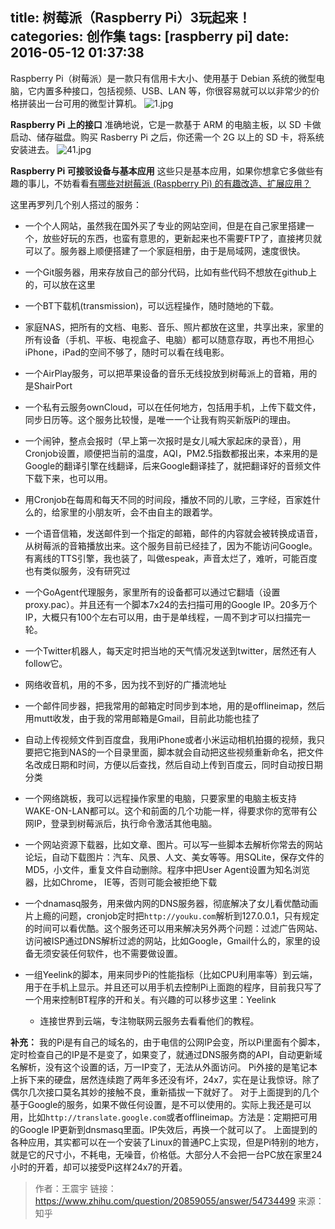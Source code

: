 title: 树莓派（Raspberry Pi）3玩起来！
categories: 创作集
tags: [raspberry pi]
date: 2016-05-12 01:37:38
---
Raspberry Pi（树莓派）是一款只有信用卡大小、使用基于 Debian 系统的微型电脑，它内置多种接口，包括视频、USB、LAN 等，你很容易就可以以非常少的价格拼装出一台可用的微型计算机。
![1.jpg][1]

**Raspberry Pi 上的接口**
准确地说，它是一款基于 ARM 的电脑主板，以 SD 卡做启动、储存磁盘。购买 Rasberry Pi 之后，你还需一个 2G 以上的 SD 卡，将系统安装进去。
![41.jpg][2]

**Raspberry Pi 可接驳设备与基本应用**
这些只是基本应用，如果你想拿它多做些有趣的事儿，不妨看看[有哪些对树莓派 (Raspberry Pi) 的有趣改造、扩展应用？ ][3]

这里再罗列几个别人搭过的服务：
   


<!--more-->


 - 一个个人网站，虽然我在国外买了专业的网站空间，但是在自己家里搭建一个，放些好玩的东西，也蛮有意思的，更新起来也不需要FTP了，直接拷贝就可以了。服务器上顺便搭建了一个家庭相册，由于是局域网，速度很快。

 - 一个Git服务器，用来存放自己的部分代码，比如有些代码不想放在github上的，可以放在这里

  

 - 一个BT下载机(transmission)，可以远程操作，随时随地的下载。

   

 - 家庭NAS，把所有的文档、电影、音乐、照片都放在这里，共享出来，家里的所有设备（手机、平板、电视盒子、电脑）都可以随意存取，再也不用担心iPhone，iPad的空间不够了，随时可以看在线电影。

   

 - 一个AirPlay服务，可以把苹果设备的音乐无线投放到树莓派上的音箱，用的是ShairPort

   

 - 一个私有云服务ownCloud，可以在任何地方，包括用手机，上传下载文件，同步日历等。这个服务比较慢，是唯一一个让我有购买新版Pi的理由。

   

 - 一个闹钟，整点会报时（早上第一次报时是女儿喊大家起床的录音），用Cronjob设置，顺便把当前的温度，AQI，PM2.5指数都报出来，本来用的是Google的翻译引擎在线翻译，后来Google翻译挂了，就把翻译好的音频文件下载下来，也可以用。

    

 - 用Cronjob在每周和每天不同的时间段，播放不同的儿歌，三字经，百家姓什么的，给家里的小朋友听，会不由自主的跟着学。

    

 - 一个语音信箱，发送邮件到一个指定的邮箱，邮件的内容就会被转换成语音，从树莓派的音箱播放出来。这个服务目前已经挂了，因为不能访问Google。有离线的TTS引擎，我也装了，叫做espeak，声音太烂了，难听，可能百度也有类似服务，没有研究过

   

 - 一个GoAgent代理服务，家里所有的设备都可以通过它翻墙（设置proxy.pac）。并且还有一个脚本7x24的去扫描可用的Google
   IP。20多万个IP，大概只有100个左右可以用，由于是单线程，一周不到才可以扫描完一轮。

   

 - 一个Twitter机器人，每天定时把当地的天气情况发送到twitter，居然还有人follow它。

   

 - 网络收音机，用的不多，因为找不到好的广播流地址

    

 - 一个邮件同步器，把我常用的邮箱定时同步到本地，用的是offlineimap，然后用mutt收发，由于我的常用邮箱是Gmail，目前此功能也挂了

    

 - 自动上传视频文件到百度盘，我用iPhone或者小米运动相机拍摄的视频，我只要把它拖到NAS的一个目录里面，脚本就会自动把这些视频重新命名，把文件名改成日期和时间，方便以后查找，然后自动上传到百度云，同时自动按日期分类

   

 - 一个网络跳板，我可以远程操作家里的电脑，只要家里的电脑主板支持WAKE-ON-LAN都可以。这个和前面的几个功能一样，得要求你的宽带有公网IP，登录到树莓派后，执行命令激活其他电脑。

    

 - 一个网站资源下载器，比如文章、图片。可以写一些脚本去解析你常去的网站论坛，自动下载图片：汽车、风景、人文、美女等等。用SQLite，保存文件的MD5，小文件，重复文件自动删除。程序中把User
   Agent设置为知名浏览器，比如Chrome， IE等，否则可能会被拒绝下载

   

 - 一个dnamasq服务，用来做内网的DNS服务器，彻底解决了女儿看优酷动画片上瘾的问题，cronjob定时把`http://youku.com`解析到127.0.0.1，只有规定的时间可以看优酷。这个服务还可以用来解决另外两个问题：过滤广告网站、访问被ISP通过DNS解析过滤的网站，比如Google，Gmail什么的，家里的设备无须安装任何软件，也不需要做设置。

   

 - 一组Yeelink的脚本，用来同步Pi的性能指标（比如CPU利用率等）到云端，用于在手机上显示。并且还可以用手机去控制Pi上面跑的程序，目前我只写了一个用来控制BT程序的开和关。有兴趣的可以移步这里：Yeelink
   - 连接世界到云端，专注物联网云服务去看看他们的教程。

**补充：**
    我的Pi是有自己的域名的，由于电信的公网IP会变，所以Pi里面有个脚本，定时检查自己的IP是不是变了，如果变了，就通过DNS服务商的API，自动更新域名解析，没有这个设置的话，万一IP变了，无法从外面访问。
    Pi外接的是笔记本上拆下来的硬盘，居然连续跑了两年多还没有坏，24x7，实在是让我惊讶。除了偶尔几次接口莫名其妙的接触不良，重新插拔一下就好了。
    对于上面提到的几个基于Google的服务，如果不做任何设置，是不可以使用的。实际上我还是可以用，比如`http://translate.google.com`或者offlineimap。方法是：定期把可用的Google IP更新到dnsmasq里面。IP失效后，再换一个就可以了。
    上面提到的各种应用，其实都可以在一个安装了Linux的普通PC上实现，但是Pi特别的地方，就是它的尺寸小，不耗电，无噪音，价格低。大部分人不会把一台PC放在家里24小时的开着，却可以接受Pi这样24x7的开着。

> 作者：王震宇 
> 链接：https://www.zhihu.com/question/20859055/answer/54734499
> 来源：知乎


  [1]: http://www.ghostsf.com/usr/uploads/2016/05/335380786.jpg
  [2]: http://www.ghostsf.com/usr/uploads/2016/05/1720997479.jpg
  [3]: http://www.zhihu.com/question/20697024

